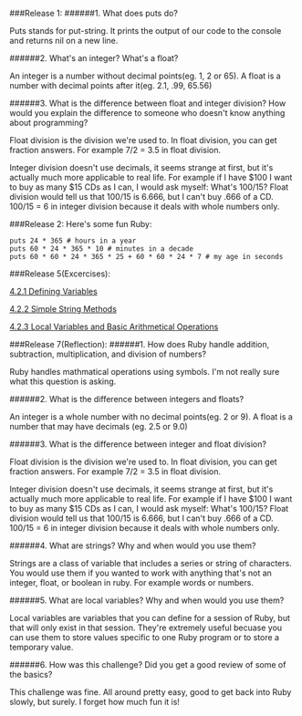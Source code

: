 ###Release 1:
######1. What does puts do? 

Puts stands for put-string. It prints the output of our code to the console and returns nil on a new line.

######2. What's an integer? What's a float?

An integer is a number without decimal points(eg. 1, 2 or 65). A float is a number with decimal points after it(eg. 2.1, .99, 65.56)

######3. What is the difference between float and integer division? How would you explain the difference to someone who doesn't know anything about programming?

Float division is the division we're used to. In float division, you can get fraction answers. For example 7/2 = 3.5 in float division. 

Integer division doesn't use decimals, it seems strange at first, but it's actually much more applicable to real life. For example if I have $100 I want to buy as many $15 CDs as I can, I would ask myself: What's 100/15? Float division would tell us that 100/15 is 6.666, but I can't buy .666 of a CD. 100/15 = 6 in integer division because it deals with whole numbers only.

###Release 2:
Here's some fun Ruby:

```
puts 24 * 365 # hours in a year
puts 60 * 24 * 365 * 10 # minutes in a decade
puts 60 * 60 * 24 * 365 * 25 + 60 * 60 * 24 * 7 # my age in seconds
```

###Release 5(Excercises):

[4.2.1 Defining Variables](https://github.com/gaw1990/phase-0/blob/master/week-4/defining-variables.rb)

[4.2.2 Simple String Methods](https://github.com/gaw1990/phase-0/blob/master/week-4/simple-string.rb)

[4.2.3 Local Variables and Basic Arithmetical Operations](https://github.com/gaw1990/phase-0/blob/master/week-4/basic-math.rb)


###Release 7(Reflection):
######1. How does Ruby handle addition, subtraction, multiplication, and division of numbers?

Ruby handles mathmatical operations using symbols. I'm not really sure what this question is asking. 

######2. What is the difference between integers and floats?

An integer is a whole number with no decimal points(eg. 2 or 9). A float is a number that may have decimals (eg. 2.5 or 9.0)

######3. What is the difference between integer and float division?

Float division is the division we're used to. In float division, you can get fraction answers. For example 7/2 = 3.5 in float division. 

Integer division doesn't use decimals, it seems strange at first, but it's actually much more applicable to real life. For example if I have $100 I want to buy as many $15 CDs as I can, I would ask myself: What's 100/15? Float division would tell us that 100/15 is 6.666, but I can't buy .666 of a CD. 100/15 = 6 in integer division because it deals with whole numbers only.

######4. What are strings? Why and when would you use them?

Strings are a class of variable that includes a series or string of characters. You would use them if you wanted to work with anything that's not an integer, float, or boolean in ruby. For example words or numbers.  

######5. What are local variables? Why and when would you use them?

Local variables are variables that you can define for a session of Ruby, but that will only exist in that session. They're extremely useful becuase you can use them to store values specific to one Ruby program or to store a temporary value. 

######6. How was this challenge? Did you get a good review of some of the basics?

This challenge was fine. All around pretty easy, good to get back into Ruby slowly, but surely. I forget how much fun it is!



